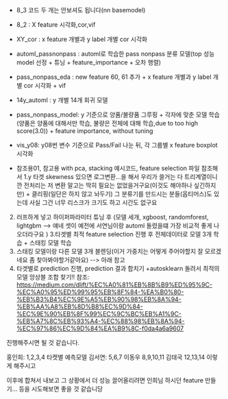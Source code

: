 - 8_3 코드 두 개는 안보셔도 됩니다(nn basemodel)

- 8_2 : X feature 시각화,cor,vif

- XY_cor : x feature 개별과 y label 개별 cor 시각화

- automl_passnonpass : automl로 학습한 pass nonpass 분류 모델(top 성능 model 선정 + 튜닝 + feature_importance + 오차 행렬)

- pass_nonpass_eda : new feature 60, 61 추가 + x feature 개별과 y label 개별 cor 시각화 + vif 

- 14y_automl : y 개별 14개 회귀 모델

- pass_nonpass_model: y 기준으로 양품/불량품 그루핑 + 각자에 맞춘 모델 학습(양품은 양품에 대해서만 학습, 불량은 전체에 대해 학습,due to too high score(3.0)) + feature importance, without tuning

- vis_y08: y08번 변수 기준으로 Pass/Fail 나눈 뒤, 각 그룹별 x feature boxplot 시각화

- 참조용01, 참고용 with pca, stacking 예시코드, feature selection 파일 참조해서
1.y 타겟 skewness 있으면 로그변환...을 해서
우리가 쓸거는 다 트리계열이니깐
전처리는 저 변환 말고는 딱히 필요는 없었을거구요(이것도 해야하나 싶긴하지만) + 클리핑(일단은 하지 않고 놔두기)
그 분류기를 만드시는 분들(옵티머스)도 있는데 사실 그건 너무 리스크가 크기도 하고 시간도 없구요
2. 러프하게 넣고 하이퍼파라미터 튜닝 후 (모델 세개, xgboost, randomforest, lightgbm --> 얘네 셋이 예전에 서연님이랑 automl 돌렸을떄 가장 비교적 좋게 나오더라구요 )
3.타겟별 최적 feature selection 진행 후 전체데이터로 모델 3개 학습 + 스태킹 모델 학습
4. 스태킹 모델이랑 다른 모델 3개 블렌딩(이거 가중치는 어떻게 주어야할지 잘 모르겠네요 좀 찾아봐야할거같아요) --> 아래 참고
5. 타겟별로 prediction 진행, prediction 결과 합치기
+autosklearn 돌려서 최적의 모델 앙상블 조합 찾기!!
참조: https://medium.com/dlift/%EC%A0%81%EB%8B%B9%ED%95%9C-%EC%A0%95%ED%99%95%EB%8F%84-%EA%B0%80-%EB%B3%B4%EC%9E%A5%EB%90%98%EB%8A%94-%EB%AA%A8%EB%8D%B8%EC%9D%84-%EC%9E%90%EB%8F%99%EC%9C%BC%EB%A1%9C-%EB%A7%8C%EB%93%A4-%EC%88%98%EB%8A%94-%EC%97%86%EC%9D%84%EA%B9%8C-f0da4a6a9607

진행해주시면 될 것 같습니다.

홍인희: 1,2,3,4 타켓별 예측모델
김서연: 5,6,7
이동우 8,9,10,11
김태국 12,13,14
이렇게 해주시고

이후에 합쳐서 내보고
그 상황에서 더 성능 끌어올리려면 인희님 하시던 feature 만들기... 등을 시도해보면 좋을 것 같습니당
